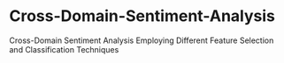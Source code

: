 # Cross-Domain-Sentiment-Analysis
Cross-Domain Sentiment Analysis Employing Different Feature Selection and Classification Techniques
